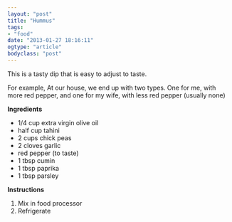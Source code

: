 ```yaml
---
layout: "post"
title: "Hummus"
tags: 
- "food"
date: "2013-01-27 18:16:11"
ogtype: "article"
bodyclass: "post"
---
```


This is a tasty dip that is easy to adjust to taste.

For example, At our house, we end up with two types. One for me, with more red pepper, and one for my wife, with less red pepper (usually none)

**Ingredients**

- 1/4 cup extra virgin olive oil
- half cup tahini
- 2 cups chick peas
- 2 cloves garlic
- red pepper (to taste)
- 1 tbsp cumin
- 1 tbsp paprika
- 1 tbsp parsley

**Instructions**

1. Mix in food processor
2. Refrigerate